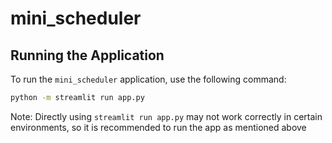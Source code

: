 # mini_scheduler

## Running the Application
To run the `mini_scheduler` application, use the following command:

```bash
python -m streamlit run app.py
```

Note: Directly using `streamlit run app.py` may not work correctly in certain environments, so it is recommended to run the app as mentioned above